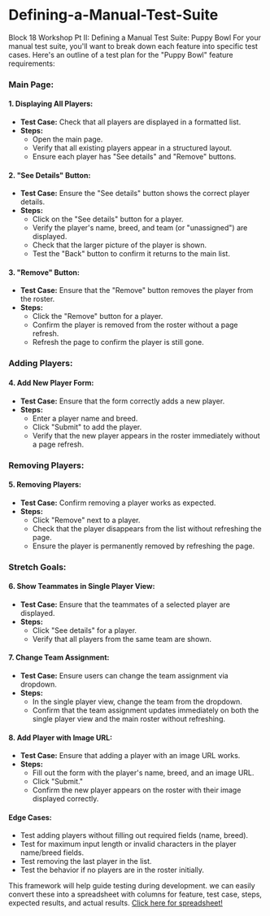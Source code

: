 # Defining-a-Manual-Test-Suite
Block 18 Workshop Pt II: Defining a Manual Test Suite: Puppy Bowl
For your manual test suite, you'll want to break down each feature into specific test cases. Here's an outline of a test plan for the "Puppy Bowl" feature requirements:

### Main Page:
#### 1. Displaying All Players:
- **Test Case:** Check that all players are displayed in a formatted list.
- **Steps:** 
  - Open the main page.
  - Verify that all existing players appear in a structured layout.
  - Ensure each player has "See details" and "Remove" buttons.

#### 2. "See Details" Button:
- **Test Case:** Ensure the "See details" button shows the correct player details.
- **Steps:**
  - Click on the "See details" button for a player.
  - Verify the player's name, breed, and team (or "unassigned") are displayed.
  - Check that the larger picture of the player is shown.
  - Test the "Back" button to confirm it returns to the main list.

#### 3. "Remove" Button:
- **Test Case:** Ensure that the "Remove" button removes the player from the roster.
- **Steps:**
  - Click the "Remove" button for a player.
  - Confirm the player is removed from the roster without a page refresh.
  - Refresh the page to confirm the player is still gone.

### Adding Players:
#### 4. Add New Player Form:
- **Test Case:** Ensure that the form correctly adds a new player.
- **Steps:**
  - Enter a player name and breed.
  - Click "Submit" to add the player.
  - Verify that the new player appears in the roster immediately without a page refresh.

### Removing Players:
#### 5. Removing Players:
- **Test Case:** Confirm removing a player works as expected.
- **Steps:**
  - Click "Remove" next to a player.
  - Check that the player disappears from the list without refreshing the page.
  - Ensure the player is permanently removed by refreshing the page.

### Stretch Goals:
#### 6. Show Teammates in Single Player View:
- **Test Case:** Ensure that the teammates of a selected player are displayed.
- **Steps:**
  - Click "See details" for a player.
  - Verify that all players from the same team are shown.

#### 7. Change Team Assignment:
- **Test Case:** Ensure users can change the team assignment via dropdown.
- **Steps:**
  - In the single player view, change the team from the dropdown.
  - Confirm that the team assignment updates immediately on both the single player view and the main roster without refreshing.

#### 8. Add Player with Image URL:
- **Test Case:** Ensure that adding a player with an image URL works.
- **Steps:**
  - Fill out the form with the player's name, breed, and an image URL.
  - Click "Submit."
  - Confirm the new player appears on the roster with their image displayed correctly.

#### Edge Cases:
- Test adding players without filling out required fields (name, breed).
- Test for maximum input length or invalid characters in the player name/breed fields.
- Test removing the last player in the list.
- Test the behavior if no players are in the roster initially.

This framework will help guide testing during development. we can easily convert these into a spreadsheet with columns for feature, test case, steps, expected results, and actual results.
[Click here for spreadsheet!](https://docs.google.com/spreadsheets/d/14xVfQuhxDuLP2c1ZTJdR1ftVXekAxcprt2hBMO0IrVs/edit?usp=sharing)

